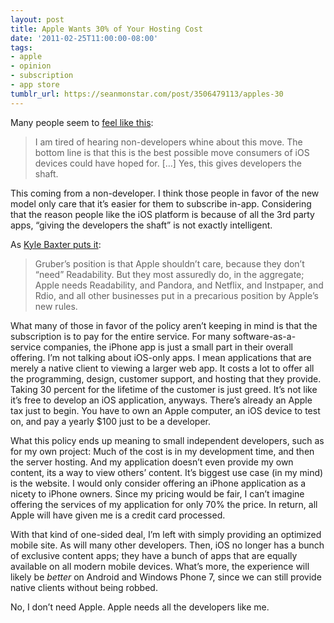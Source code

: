 ```yaml
---
layout: post
title: Apple Wants 30% of Your Hosting Cost
date: '2011-02-25T11:00:00-08:00'
tags:
- apple
- opinion
- subscription
- app store
tumblr_url: https://seanmonstar.com/post/3506479113/apples-30
---
```

Many people seem to [feel like this](http://brooksreview.net/2011/02/subscriptions-mg/):

> I am tired of hearing non-developers whine about this move. The bottom line is that this is the best possible move consumers of iOS devices could have hoped for. […] Yes, this gives developers the shaft.

This coming from a non-developer. I think those people in favor of the new model only care that it’s easier for them to subscribe in-app. Considering that the reason people like the iOS platform is because of all the 3rd party apps, “giving the developers the shaft” is not exactly intelligent.

As [Kyle Baxter puts it](http://www.tightwind.net/2011/02/gruber-apple-doesnt-need-readability-yes-they-do/):

> Gruber’s position is that Apple shouldn’t care, because they don’t “need” Readability. But they most assuredly do, in the aggregate; Apple needs Readability, and Pandora, and Netflix, and Instpaper, and Rdio, and all other businesses put in a precarious position by Apple’s new rules.

What many of those in favor of the policy aren’t keeping in mind is that the subscription is to pay for the entire service. For many software-as-a-service companies, the iPhone app is just a small part in their overall offering. I’m not talking about iOS-only apps. I mean applications that are merely a native client to viewing a larger web app. It costs a lot to offer all the programming, design, customer support, and hosting that they provide. Taking 30 percent for the lifetime of the customer is just greed. It’s not like it’s free to develop an iOS application, anyways. There’s already an Apple tax just to begin. You have to own an Apple computer, an iOS device to test on, and pay a yearly $100 just to be a developer.

What this policy ends up meaning to small independent developers, such as for my own project: Much of the cost is in my development time, and then the server hosting. And my application doesn’t even provide my own content, its a way to view others’ content. It’s biggest use case (in my mind) is the website. I would only consider offering an iPhone application as a nicety to iPhone owners. Since my pricing would be fair, I can’t imagine offering the services of my application for only 70% the price. In return, all Apple will have given me is a credit card processed.

With that kind of one-sided deal, I’m left with simply providing an optimized mobile site. As will many other developers. Then, iOS no longer has a bunch of exclusive content apps; they have a bunch of apps that are equally available on all modern mobile devices. What’s more, the experience will likely be _better_ on Android and Windows Phone 7, since we can still provide native clients without being robbed.

No, I don’t need Apple. Apple needs all the developers like me.

